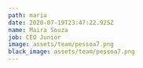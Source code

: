 ```yaml
---
path: maria
date: 2020-07-19T23:47:22.925Z
name: Maira Souza
job: CEO Junior
image: assets/team/pessoa7.png
black_image: assets/team/pessoa7.png
---
```

